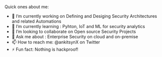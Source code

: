 ### 
Quick ones about me:

- 🔭 I’m currently working on Defining and Desiging Security Architectures and related Automations
- 🌱 I’m currently learning : Pyhton, IoT and ML for security analytics
- 👯 I’m looking to collaborate on Open source Security Projects
- 💬 Ask me about : Enterprise Security on cloud and on-premise
- 📫 How to reach me: @ankitsynX on Twitter
- ⚡ Fun fact: Nothing is hackproof!


<!--
**ankitsynx/ankitsynx** is a ✨ _special_ ✨ repository because its `README.md` (this file) appears on your GitHub profile.
-->

